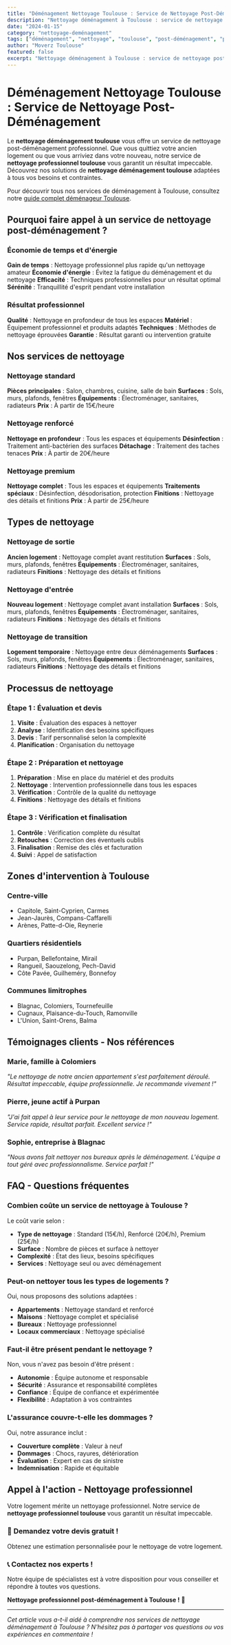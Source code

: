```yaml
---
title: "Déménagement Nettoyage Toulouse : Service de Nettoyage Post-Déménagement"
description: "Nettoyage déménagement à Toulouse : service de nettoyage post-déménagement. Équipe professionnelle, matériel adapté, résultat garanti. Devis gratuit."
date: "2024-01-15"
category: "nettoyage-deménagement"
tags: ["déménagement", "nettoyage", "toulouse", "post-déménagement", "professionnel"]
author: "Moverz Toulouse"
featured: false
excerpt: "Nettoyage déménagement à Toulouse : service de nettoyage post-déménagement. Équipe professionnelle, matériel adapté, résultat garanti."
---
```


# Déménagement Nettoyage Toulouse : Service de Nettoyage Post-Déménagement

Le **nettoyage déménagement toulouse** vous offre un service de nettoyage post-déménagement professionnel. Que vous quittiez votre ancien logement ou que vous arriviez dans votre nouveau, notre service de **nettoyage professionnel toulouse** vous garantit un résultat impeccable. Découvrez nos solutions de **nettoyage déménagement toulouse** adaptées à tous vos besoins et contraintes.

Pour découvrir tous nos services de déménagement à Toulouse, consultez notre [guide complet déménageur Toulouse](/blog/piliers/demenageur-toulouse).

## Pourquoi faire appel à un service de nettoyage post-déménagement ?

### Économie de temps et d'énergie

**Gain de temps** : Nettoyage professionnel plus rapide qu'un nettoyage amateur
**Économie d'énergie** : Évitez la fatigue du déménagement et du nettoyage
**Efficacité** : Techniques professionnelles pour un résultat optimal
**Sérénité** : Tranquillité d'esprit pendant votre installation

### Résultat professionnel

**Qualité** : Nettoyage en profondeur de tous les espaces
**Matériel** : Équipement professionnel et produits adaptés
**Techniques** : Méthodes de nettoyage éprouvées
**Garantie** : Résultat garanti ou intervention gratuite

## Nos services de nettoyage

### Nettoyage standard

**Pièces principales** : Salon, chambres, cuisine, salle de bain
**Surfaces** : Sols, murs, plafonds, fenêtres
**Équipements** : Électroménager, sanitaires, radiateurs
**Prix** : À partir de 15€/heure

### Nettoyage renforcé

**Nettoyage en profondeur** : Tous les espaces et équipements
**Désinfection** : Traitement anti-bactérien des surfaces
**Détachage** : Traitement des taches tenaces
**Prix** : À partir de 20€/heure

### Nettoyage premium

**Nettoyage complet** : Tous les espaces et équipements
**Traitements spéciaux** : Désinfection, désodorisation, protection
**Finitions** : Nettoyage des détails et finitions
**Prix** : À partir de 25€/heure

## Types de nettoyage

### Nettoyage de sortie

**Ancien logement** : Nettoyage complet avant restitution
**Surfaces** : Sols, murs, plafonds, fenêtres
**Équipements** : Électroménager, sanitaires, radiateurs
**Finitions** : Nettoyage des détails et finitions

### Nettoyage d'entrée

**Nouveau logement** : Nettoyage complet avant installation
**Surfaces** : Sols, murs, plafonds, fenêtres
**Équipements** : Électroménager, sanitaires, radiateurs
**Finitions** : Nettoyage des détails et finitions

### Nettoyage de transition

**Logement temporaire** : Nettoyage entre deux déménagements
**Surfaces** : Sols, murs, plafonds, fenêtres
**Équipements** : Électroménager, sanitaires, radiateurs
**Finitions** : Nettoyage des détails et finitions

## Processus de nettoyage

### Étape 1 : Évaluation et devis

1. **Visite** : Évaluation des espaces à nettoyer
2. **Analyse** : Identification des besoins spécifiques
3. **Devis** : Tarif personnalisé selon la complexité
4. **Planification** : Organisation du nettoyage

### Étape 2 : Préparation et nettoyage

1. **Préparation** : Mise en place du matériel et des produits
2. **Nettoyage** : Intervention professionnelle dans tous les espaces
3. **Vérification** : Contrôle de la qualité du nettoyage
4. **Finitions** : Nettoyage des détails et finitions

### Étape 3 : Vérification et finalisation

1. **Contrôle** : Vérification complète du résultat
2. **Retouches** : Correction des éventuels oublis
3. **Finalisation** : Remise des clés et facturation
4. **Suivi** : Appel de satisfaction

## Zones d'intervention à Toulouse

### Centre-ville
- Capitole, Saint-Cyprien, Carmes
- Jean-Jaurès, Compans-Caffarelli
- Arènes, Patte-d-Oie, Reynerie

### Quartiers résidentiels
- Purpan, Bellefontaine, Mirail
- Rangueil, Saouzelong, Pech-David
- Côte Pavée, Guilheméry, Bonnefoy

### Communes limitrophes
- Blagnac, Colomiers, Tournefeuille
- Cugnaux, Plaisance-du-Touch, Ramonville
- L'Union, Saint-Orens, Balma

## Témoignages clients - Nos références

### Marie, famille à Colomiers
*"Le nettoyage de notre ancien appartement s'est parfaitement déroulé. Résultat impeccable, équipe professionnelle. Je recommande vivement !"*

### Pierre, jeune actif à Purpan
*"J'ai fait appel à leur service pour le nettoyage de mon nouveau logement. Service rapide, résultat parfait. Excellent service !"*

### Sophie, entreprise à Blagnac
*"Nous avons fait nettoyer nos bureaux après le déménagement. L'équipe a tout géré avec professionnalisme. Service parfait !"*

## FAQ - Questions fréquentes

### Combien coûte un service de nettoyage à Toulouse ?

Le coût varie selon :
- **Type de nettoyage** : Standard (15€/h), Renforcé (20€/h), Premium (25€/h)
- **Surface** : Nombre de pièces et surface à nettoyer
- **Complexité** : État des lieux, besoins spécifiques
- **Services** : Nettoyage seul ou avec déménagement

### Peut-on nettoyer tous les types de logements ?

Oui, nous proposons des solutions adaptées :
- **Appartements** : Nettoyage standard et renforcé
- **Maisons** : Nettoyage complet et spécialisé
- **Bureaux** : Nettoyage professionnel
- **Locaux commerciaux** : Nettoyage spécialisé

### Faut-il être présent pendant le nettoyage ?

Non, vous n'avez pas besoin d'être présent :
- **Autonomie** : Équipe autonome et responsable
- **Sécurité** : Assurance et responsabilité complètes
- **Confiance** : Équipe de confiance et expérimentée
- **Flexibilité** : Adaptation à vos contraintes

### L'assurance couvre-t-elle les dommages ?

Oui, notre assurance inclut :
- **Couverture complète** : Valeur à neuf
- **Dommages** : Chocs, rayures, détérioration
- **Évaluation** : Expert en cas de sinistre
- **Indemnisation** : Rapide et équitable

## Appel à l'action - Nettoyage professionnel

Votre logement mérite un nettoyage professionnel. Notre service de **nettoyage professionnel toulouse** vous garantit un résultat impeccable.

### 🧽 **Demandez votre devis gratuit !**

Obtenez une estimation personnalisée pour le nettoyage de votre logement.

### 📞 **Contactez nos experts !**

Notre équipe de spécialistes est à votre disposition pour vous conseiller et répondre à toutes vos questions.

**Nettoyage professionnel post-déménagement à Toulouse !** 🚚

---

*Cet article vous a-t-il aidé à comprendre nos services de nettoyage déménagement à Toulouse ? N'hésitez pas à partager vos questions ou vos expériences en commentaire !*


